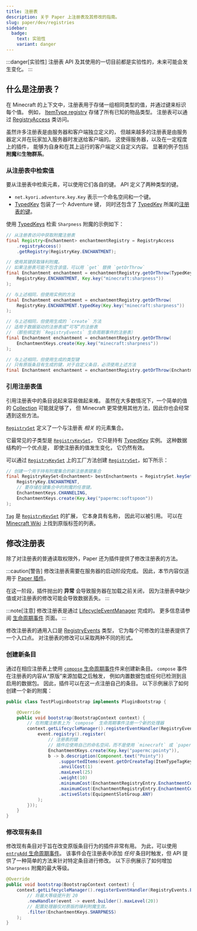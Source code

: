 ```yaml
---
title: 注册表
description: 关于 Paper 上注册表及其修改的指南。
slug: paper/dev/registries
sidebar:
  badge:
    text: 实验性
    variant: danger
---
```


:::danger[实验性]
注册表 API 及其使用的一切目前都是实验性的，未来可能会发生变化。
:::

## 什么是注册表？

在 Minecraft 的上下文中，注册表用于存储一组相同类型的值，并通过键来标识每个值。
例如， [ItemType registry](jd:paper:org.bukkit.Registry#ITEM) 存储了所有已知的物品类型。
注册表可以通过 [RegistryAccess](jd:paper:io.papermc.paper.registry.RegistryAccess) 类访问。

虽然许多注册表是由服务器和客户端独立定义的，
但越来越多的注册表是由服务器定义并在玩家加入服务器时发送给客户端的。
这使得服务器，以及在一定程度上的插件，
能够为自身和在其上运行的客户端定义自定义内容。
显著的例子包括**附魔**和**生物群系**。

### 从注册表中检索值

要从注册表中检索元素，可以使用它们各自的键。
API 定义了两种类型的键。
- `net.kyori.adventure.key.Key` 表示一个命名空间和一个键。
- [TypedKey](jd:paper:io.papermc.paper.registry.TypedKey) 包装了一个
  Adventure 键，
  同时还包含了 [TypedKey](jd:paper:io.papermc.paper.registry.TypedKey)
  所属的[注册表的键](jd:paper:io.papermc.paper.registry.TypedKey#registryKey())。

使用 [TypedKeys](jd:paper:io.papermc.paper.registry.TypedKey)
检索 `Sharpness` 附魔的示例如下：

```java
// 从注册表访问中获取附魔注册表
final Registry<Enchantment> enchantmentRegistry = RegistryAccess
    .registryAccess()
    .getRegistry(RegistryKey.ENCHANTMENT);

// 使用其键获取锋利附魔。
// 如果注册表可能不包含该值，可以用 `get` 替换 `getOrThrow`
final Enchantment enchantment = enchantmentRegistry.getOrThrow(TypedKey.create(
    RegistryKey.ENCHANTMENT, Key.key("minecraft:sharpness"))
);

// 与上述相同，但使用实例的方法
final Enchantment enchantment = enchantmentRegistry.getOrThrow(
    RegistryKey.ENCHANTMENT.typedKey(Key.key("minecraft:sharpness"))
);

// 与上述相同，但使用生成的 `create` 方法
// 适用于数据驱动的注册表或“可写”的注册表
// （那些绑定到 `RegistryEvents` 生命周期事件的注册表）
final Enchantment enchantment = enchantmentRegistry.getOrThrow(
    EnchantmentKeys.create(Key.key("minecraft:sharpness"))
);

// 与上述相同，但使用生成的类型键
// 只有原版条目有生成的键，对于自定义条目，必须使用上述方法
final Enchantment enchantment = enchantmentRegistry.getOrThrow(EnchantmentKeys.SHARPNESS);
```

### 引用注册表值

引用注册表中的条目说起来容易做起来难。
虽然在大多数情况下，一个简单的值的 [Collection](jd:java:java.util.Collection) 可能就足够了，
但 Minecraft 更常使用其他方法，因此你也会经常遇到这些方法。

[`RegistrySet`](jd:paper:io.papermc.paper.registry.set.RegistrySet)
定义了一个与注册表 *相关* 的元素集合。

它最常见的子类型是 [`RegistryKeySet`](jd:paper:io.papermc.paper.registry.set.RegistryKeySet)，
它只是持有 [TypedKey](jd:paper:io.papermc.paper.registry.TypedKey) 实例。
这种数据结构的一个优点是，
即使注册表的值发生变化，
它仍然有效。

可以通过 [`RegistryKeySet`](jd:paper:io.papermc.paper.registry.set.RegistryKeySet)
上的工厂方法创建 [`RegistrySet`](jd:paper:io.papermc.paper.registry.set.RegistrySet)，如下所示：
```java
// 创建一个用于持有附魔集合的新注册表键集合
final RegistryKeySet<Enchantment> bestEnchantments = RegistrySet.keySet(
    RegistryKey.ENCHANTMENT,
    // 要存储在键集合中的附魔的任意键。
    EnchantmentKeys.CHANNELING,
    EnchantmentKeys.create(Key.key("papermc:softspoon"))
);
```

[`Tag`](jd:paper:io.papermc.paper.registry.tag.Tag) 是 [`RegistryKeySet`](jd:paper:io.papermc.paper.registry.set.RegistryKeySet) 的扩展，
它本身具有名称，
因此可以被引用。
可以在 [Minecraft Wiki](https://minecraft.wiki/w/Tag#Java_Edition_2) 上找到原版标签的列表。

## 修改注册表

除了对注册表的普通读取权限外，Paper 还为插件提供了修改注册表的方法。

:::caution[警告]
修改注册表需要在服务器的启动阶段完成。
因此，本节内容仅适用于 [Paper 插件](/paper/dev/getting-started/paper-plugins)。

在这一阶段，插件抛出的 **异常** 会导致服务器在加载之前关闭，
因为注册表中缺少值或对注册表的修改可能会导致数据丢失。
:::

:::note[注意]
修改注册表是通过
[LifecycleEventManager](jd:paper:io.papermc.paper.plugin.lifecycle.event.LifecycleEventManager) 完成的。
更多信息请参阅 [生命周期事件](/paper/dev/lifecycle) 页面。
:::

修改注册表的通用入口是
[RegistryEvents](jd:paper:io.papermc.paper.registry.event.RegistryEvents) 类型，
它为每个可修改的注册表提供了一个入口点。
对注册表的修改可以采取两种不同的形式。

### 创建新条目

通过在相应注册表上使用 [`compose` 生命周期事件](jd:paper:io.papermc.paper.registry.event.RegistryEventProvider#compose())件来创建新条目。
`compose` 事件在注册表的内容从“原版”来源加载之后触发，
例如内置数据包或任何已检测到且启用的数据包。
因此，插件可以在这一点注册自己的条目。
以下示例展示了如何创建一个新的附魔：

```java title="TestPluginBootstrap.java"
public class TestPluginBootstrap implements PluginBootstrap {

    @Override
    public void bootstrap(BootstrapContext context) {
        // 在附魔注册表上为 `compose` 生命周期事件注册一个新的处理器
        context.getLifecycleManager().registerEventHandler(RegistryEvents.ENCHANTMENT.compose().newHandler(event -> {
            event.registry().register(
                // 注册表的键
                // 插件应使用自己的命名空间，而不是使用 `minecraft` 或 `papermc`
                EnchantmentKeys.create(Key.key("papermc:pointy")),
                b -> b.description(Component.text("Pointy"))
                    .supportedItems(event.getOrCreateTag(ItemTypeTagKeys.SWORDS))
                    .anvilCost(1)
                    .maxLevel(25)
                    .weight(10)
                    .minimumCost(EnchantmentRegistryEntry.EnchantmentCost.of(1, 1))
                    .maximumCost(EnchantmentRegistryEntry.EnchantmentCost.of(3, 1))
                    .activeSlots(EquipmentSlotGroup.ANY)
            );
        }));
    }
}
```

### 修改现有条目

修改现有条目对于旨在改变原版条目行为的插件非常有用。
为此，可以使用 [`entryAdd` 生命周期事件](jd:paper:io.papermc.paper.registry.event.RegistryEventProvider#entryAdd())。
该事件会在注册表中添加 *任何* 条目时触发，但 API 提供了一种简单的方法来针对特定条目进行修改。
以下示例展示了如何增加 `Sharpness` 附魔的最大等级。

```java
@Override
public void bootstrap(BootstrapContext context) {
    context.getLifecycleManager().registerEventHandler(RegistryEvents.ENCHANTMENT.entryAdd()
        // 将最大等级提升到 20
        .newHandler(event -> event.builder().maxLevel(20))
        // 配置处理器仅对原版的锋利附魔生效。
        .filter(EnchantmentKeys.SHARPNESS)
    );
}
```
